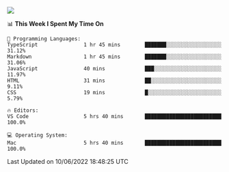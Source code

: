 ![](http://github-profile-summary-cards.vercel.app/api/cards/profile-details?username=kok-s0s&theme=vue)

<!--START_SECTION:waka-->
📊 **This Week I Spent My Time On** 

```text
💬 Programming Languages: 
TypeScript               1 hr 45 mins        ███████░░░░░░░░░░░░░░░░░░   31.12% 
Markdown                 1 hr 45 mins        ███████░░░░░░░░░░░░░░░░░░   31.06% 
JavaScript               40 mins             ███░░░░░░░░░░░░░░░░░░░░░░   11.97% 
HTML                     31 mins             ██░░░░░░░░░░░░░░░░░░░░░░░   9.11% 
CSS                      19 mins             █░░░░░░░░░░░░░░░░░░░░░░░░   5.79%

🔥 Editors: 
VS Code                  5 hrs 40 mins       █████████████████████████   100.0%

💻 Operating System: 
Mac                      5 hrs 40 mins       █████████████████████████   100.0%

```


 Last Updated on 10/06/2022 18:48:25 UTC
<!--END_SECTION:waka-->
